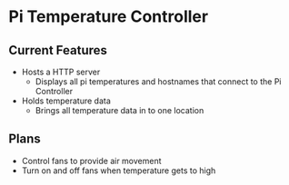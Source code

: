 # Pi Temperature Controller
## Current Features
* Hosts a HTTP server
  * Displays all pi temperatures and hostnames that connect to the Pi Controller
* Holds temperature data
  * Brings all temperature data in to one location
## Plans
* Control fans to provide air movement
* Turn on and off fans when temperature gets to high
